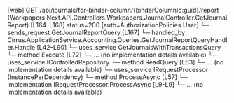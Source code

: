 [web] GET /api/journals/for-binder-column/{binderColumnId:guid}/report  (Workpapers.Next.API.Controllers.Workpapers.JournalController.GetJournalReport)  [L164–L168] status=200 [auth=AuthorizationPolicies.User]
  └─ sends_request GetJournalReportQuery [L167]
    └─ handled_by Cirrus.ApplicationService.Accounting.Queries.GetJournalReportQueryHandler.Handle [L42–L90]
      └─ uses_service GetJournalsWithTransactionsQuery
        └─ method Execute [L72]
          └─ ... (no implementation details available)
      └─ uses_service IControlledRepository<Dataset>
        └─ method ReadQuery [L63]
          └─ ... (no implementation details available)
      └─ uses_service IRequestProcessor (InstancePerDependency)
        └─ method ProcessAsync [L57]
          └─ implementation IRequestProcessor.ProcessAsync [L9-L9]
          └─ ... (no implementation details available)

